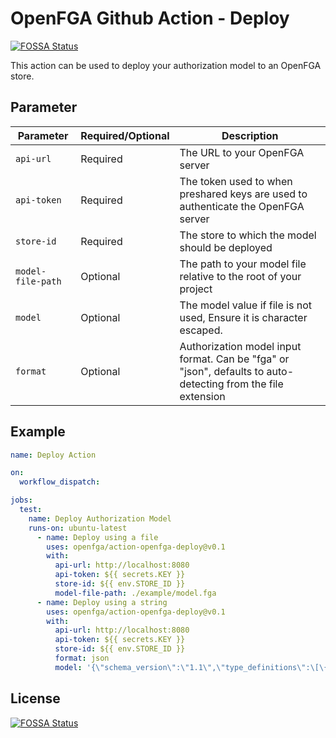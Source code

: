 # OpenFGA Github Action - Deploy
[![FOSSA Status](https://app.fossa.com/api/projects/git%2Bgithub.com%2Fopenfga%2Faction-openfga-deploy.svg?type=shield)](https://app.fossa.com/projects/git%2Bgithub.com%2Fopenfga%2Faction-openfga-deploy?ref=badge_shield)


This action can be used to deploy your authorization model to an OpenFGA store.

## Parameter

| Parameter  | Required/Optional  | Description   |
|----------|--------------|--------------|
| `api-url` | Required | The URL to your OpenFGA server     |
| `api-token` | Required | The token used to when preshared keys are used to authenticate the OpenFGA server     |
| `store-id` | Required | The store to which the model should be deployed     |
| `model-file-path` | Optional | The path to your model file relative to the root of your project     |
| `model` | Optional | The model value if file is not used, Ensure it is character escaped.     |
| `format` | Optional | Authorization model input format. Can be "fga" or "json", defaults to auto-detecting from the file extension |

## Example

```yaml
name: Deploy Action

on:
  workflow_dispatch:

jobs:
  test:
    name: Deploy Authorization Model
    runs-on: ubuntu-latest
      - name: Deploy using a file
        uses: openfga/action-openfga-deploy@v0.1
        with:
          api-url: http://localhost:8080
          api-token: ${{ secrets.KEY }}
          store-id: ${{ env.STORE_ID }}
          model-file-path: ./example/model.fga
      - name: Deploy using a string
        uses: openfga/action-openfga-deploy@v0.1
        with:
          api-url: http://localhost:8080
          api-token: ${{ secrets.KEY }}
          store-id: ${{ env.STORE_ID }}
          format: json
          model: '{\"schema_version\":\"1.1\",\"type_definitions\":\[\{\"type\":\"user\"\},\{\"type\":\"document\",\"relations\":\{\"reader\":\{\"this\":\{\}\},\"writer\":\{\"this\":\{\}\},\"owner\":\{\"this\":\{\}\}\},\"metadata\":\{\"relations\":\{\"reader\":\{\"directly_related_user_types\":\[\{\"type\":\"user\"\}\]\},\"writer\":\{\"directly_related_user_types\":\[\{\"type\":\"user\"\}\]\},\"owner\":\{\"directly_related_user_types\":\[\{\"type\":\"user\"\}\]\}\}\}\}\]\}'
```


## License
[![FOSSA Status](https://app.fossa.com/api/projects/git%2Bgithub.com%2Fopenfga%2Faction-openfga-deploy.svg?type=large)](https://app.fossa.com/projects/git%2Bgithub.com%2Fopenfga%2Faction-openfga-deploy?ref=badge_large)